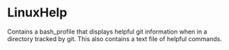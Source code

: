 # LinuxHelp
Contains a bash_profile that displays helpful git information when in a directory tracked by git.
This also contains a text file of helpful commands.
